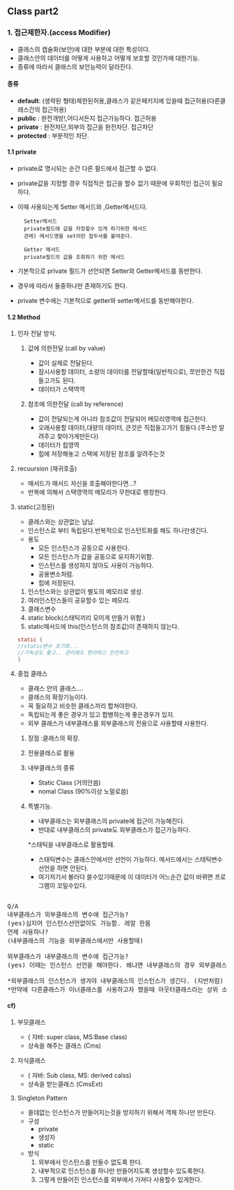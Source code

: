 
## Class part2

### 1. 접근제한자.(access Modifier)
- 클래스의 캡슐화(보안)에 대한 부분에 대한 특성이다.
- 클래스안의 데이터를 어떻게 사용하고 어떻게 보호할 것인가에 대한기능.
- 종류에 따라서 클래스의 보안능력이 달라진다.

#### 종류		
- **default**: (생략된 형태)제한된허용,클래스가 같은페키지에 있을때 	접근허용(다른클래스간의 접근허용)
- **public**  :  완전개방!,어디서든지 접근가능하다.			접근허용
- **private** :  완전차단,외부의 접근을 완전차단.			접근차단
- **protected** : 부분적인 차단.



####	1.1 private
- private로 명시되는 순간 다른 필드에서 접근할 수 없다.
- private값을 지정할 경우 직접적은 접근을 할수 없기 때문에 우회적인 접근이 필요하다.
- 이때 사용되는게 Setter 메서드와 ,Getter메서드다.

		Setter메서드
		private필드에 값을 저장할수 있게 하기위한 메서드
		관례) 메서드명을 set이란 접두사를 붙여준다.

		Getter 메서드
		private필드의 값을 조회하기 위한 메서드


- 기본적으로 private 필드가 선언되면 Setter와 Getter메서드를 동반한다.
- 경우에 따라서 둘중하나만 존재하기도 한다.
- private 변수에는 기본적으로 getter와 setter메서드를 동반해야한다.



#### 1.2 Method


1) 인자 전달 방식.
	1. 값에 의한전달 (call by value)		
		- 값이 실제로 전달된다.
		- 잠시사용할 데이터, 소량의 데이터를 전달할때(일반적으로), 쪼만한건 직접들고가도 된다.
		- 데이터가 스택역역

	2.  참조에 의한전달 (call by reference)
		- 값이 전달되는게 아니라 참조값이 전달되어 메모리영역에 접근한다.
		- 오래사용할 데이터,대량의 데이터, 큰것은 직접들고가기 힘들다.(주소만 알려주고 찾아가게만든다)
		- 데이터가 힙영역	
		- 힙에 저장해놓고 스택에 저장된 참조를 알려주는것


2) recuursion	(재귀호출)
	- 매서드가 매서드 자신을 호출해야한다면...?
	- 반복에 의해서 스택영역의 메모리가 무한대로 팽창한다.


3) static(고정된)
	- 클래스와는 상관없는 남남.
	- 인스턴스로 부터 독립된다.반복적으로 인스턴트화를 해도 하나만생긴다.
	- 용도 
		- 모든 인스턴스가 공동으로 사용한다.
		- 모든 인스턴스가 값을 공동으로 유지하기위함.
		- 인스턴스를 생성하지 않아도 사용이 가능하다.
		- 공용변소처럼.
		- 힙에 저장된다.

	1) 인스턴스와는 상관없이 별도의 메모리로 생성.
	2) 여러인스턴스들이 공유할수 있는 메모리.
	3) 클래스변수
	4) static block(스태틱끼리 모이게 만들기 위함.)
	5) static매서드에 this(인스턴스의 참조값)이 존재하지 않는다.
	~~~ java
	static {
	//static변수 초기화...
	//가독성도 좋고.. 관리에도 편리하고 안전하고 
	}
	~~~
	



4) 중첩 클래스
	- 클래스 안의 클래스....
	- 클래스의 확장기능이다.
	- 꼭 필요하고 비슷한 클래스끼리 합쳐야한다.
	- 독립되는게 좋은 경우가 있고 합병하는게 좋은경우가 있지.
	- 외부 클래스가 내부클래스를 외부클래스의 전용으로 사용할때 사용한다.


	1) 장점 :클래스의 확장.
	2) 전용클래스로 활용
	3) 내부클래스의 종류
		- Static Class		(거의안씀)
		- nomal Class		(90%이상 노말로씀)

	4) 특별기능.
		- 내부클래스는 외부클래스의 private에 접근이 가능해진다.
		- 반대로 내부클래스의 private도 외부클래스가 접근가능하다.

		*스태틱을 내부클래스로 활용할때.
		- 스태틱변수는 클래스안에서만 선언이 가능하다. 메서드에서는 스태틱변수 선언을 하면 안된다.
		- 여기저기서 불러다 쓸수있기때문에 이 데이터가 어느순간 값이 바뀌면 프로그램이 꼬일수있다.
<pre>

Q/A
내부클래스가 외부클래스의 변수에 접근가능? 
(yes)심지어 인스턴스선언없이도 가능함. 레알 한몸
언제 사용하나?
(내부클래스의 기능을 외부클래스에서만 사용할때)

외부클래스가 내부클래스의 변수에 접근가능?
(yes) 이때는 인스턴스 선언을 해야한다. 왜냐면 내부클래스의 경우 외부클래스의 인스턴스를 기반으로 존재하기 때문에 별도의 선언이 필요없었지만 반대에는 이런 전제를 할 수 없다.

*외부클래스의 인스턴스가 생겨야 내부클래스의 인스턴스가 생긴다. (지반처럼)
*만약에 다른클래스가 이너클래스를 사용하고자 했을때 아웃터클래스라는 상위 소속을 밝혀야한다.
</pre>



#### cf)
1. 부모클래스
	- ( 자바: super class, MS:Base class)
	- 상속을 해주는 클래스	(Cms)

2. 자식클래스
	- ( 자바: Sub class, MS: derived calss)
	- 상속을 받는클래스	(CmsExt)
3. Singleton Pattern
	- 쓸데없는 인스턴스가 만들어지는것을 방지하기 위해서 객체 하나만 만든다.
	- 구성 
		- private
		- 생성자
		- static
	- 방식
		1) 외부에서 인스턴스를 만들수 없도록 한다.
		2) 내부적으로 인스턴스를 하나만 만들어지도록 생성할수 있도록한다.
		3) 그렇게 만들어진 인스턴스를 외부에서 가져다 사용할수 있게한다.
		